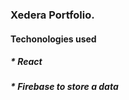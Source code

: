 ### Xedera Portfolio.
#### Techonologies used
##### * React
##### * Firebase        ***to store a data***
